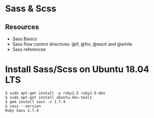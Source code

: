 # Sass & Scss
## Resources
* Sass Basics
* Sass flow control directives: @if, @for, @each and @while
* Sass references
# Install Sass/Scss on Ubuntu 18.04 LTS
```
$ sudo apt-get install -y ruby2.5 ruby2.5-dev
$ sudo apt-get install ubuntu-dev-tools
$ gem install sass -v 3.7.4
$ sass --version
Ruby Sass 3.7.4
```